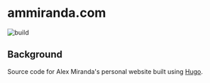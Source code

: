 # ammiranda.com

![build](https://github.com/ammiranda/ammiranda.com/workflows/build/badge.svg?branch=master)

## Background

Source code for Alex Miranda's personal website built using [Hugo](https://gohugo.io/).
